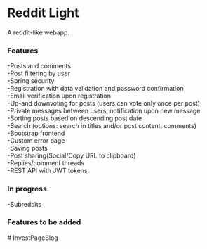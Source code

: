 # Reddit Light
A reddit-like webapp.

### Features
-Posts and comments  
-Post filtering by user  
-Spring security  
-Registration with data validation and password confirmation  
-Email verification upon registration  
-Up-and downvoting for posts (users can vote only once per post)     
-Private messages between users, notification upon new message  
-Sorting posts based on descending post date  
-Search (options: search in titles and/or post content, comments)  
-Bootstrap frontend  
-Custom error page  
-Saving posts  
-Post sharing(Social/Copy URL to clipboard)  
-Replies/comment threads  
-REST API with JWT tokens

### In progress  
-Subreddits

### Features to be added  
#   I n v e s t P a g e B l o g  
 